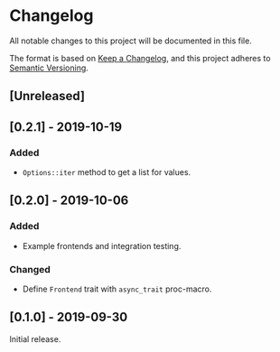 # Changelog
All notable changes to this project will be documented in this file.

The format is based on [Keep a Changelog](https://keepachangelog.com/en/1.0.0/),
and this project adheres to [Semantic Versioning](https://semver.org/spec/v2.0.0.html).

## [Unreleased]

## [0.2.1] - 2019-10-19
### Added
- `Options::iter` method to get a list for values.

## [0.2.0] - 2019-10-06
### Added
- Example frontends and integration testing.

### Changed
- Define `Frontend` trait with `async_trait` proc-macro.

## [0.1.0] - 2019-09-30
Initial release.
